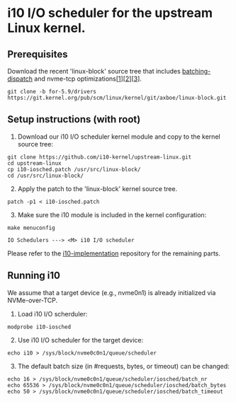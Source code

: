 # i10 I/O scheduler for the upstream Linux kernel.

## Prerequisites
Download the recent 'linux-block' source tree that includes [batching-dispatch](https://www.spinics.net/lists/linux-block/msg55860.html) and nvme-tcp optimizations[[1](http://git.infradead.org/nvme.git/commit/122e5b9f3d370ae11e1502d14ff5c7ea9b144a76)][[2](http://git.infradead.org/nvme.git/commit/86f0348ace1510d7ac25124b096fb88a6ab45270)][[3](http://git.infradead.org/nvme.git/commit/15ec928a65e0528ef4999e2947b4802b772f0891)].

```
git clone -b for-5.9/drivers https://git.kernel.org/pub/scm/linux/kernel/git/axboe/linux-block.git
```

## Setup instructions (with root)

1. Download our i10 I/O scheduler kernel module and copy to the kernel source tree:

```
git clone https://github.com/i10-kernel/upstream-linux.git
cd upstream-linux
cp i10-iosched.patch /usr/src/linux-block/
cd /usr/src/linux-block/
```

2. Apply the patch to the 'linux-block' kernel source tree.

```
patch -p1 < i10-iosched.patch
```

3. Make sure the i10 module is included in the kernel configuration:

```
make menuconfig

IO Schedulers ---> <M> i10 I/O scheduler
```
  
Please refer to the [i10-implementation](https://github.com/i10-kernel/i10-implementation) repository for the remaining parts.

## Running i10
We assume that a target device (e.g., nvme0n1) is already initialized via NVMe-over-TCP.

1. Load i10 I/O scherduler:
```
modprobe i10-iosched
```

2. Use i10 I/O scheduler for the target device:
```
echo i10 > /sys/block/nvme0c0n1/queue/scheduler
```

3. The default batch size (in #requests, bytes, or timeout) can be changed:
```
echo 16 > /sys/block/nvme0c0n1/queue/scheduler/iosched/batch_nr
echo 65536 > /sys/block/nvme0c0n1/queue/scheduler/iosched/batch_bytes
echo 50 > /sys/block/nvme0c0n1/queue/scheduler/iosched/batch_timeout
```
